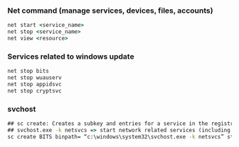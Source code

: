 ### Net command (manage services, devices, files, accounts)
```cmd
net start <service_name>
net stop <service_name>
net view <resource>
```

### Services related to windows update
```cmd
net stop bits
net stop wuauserv
net stop appidsvc
net stop cryptsvc
```

### svchost
```cmd
## sc create: Creates a subkey and entries for a service in the registry and in the Service Control Manager database.
## svchost.exe -k netsvcs => start network related services (including windows update services)
sc create BITS binpath= “c:\windows\system32\svchost.exe -k netsvcs” start= delayed-auto
```
